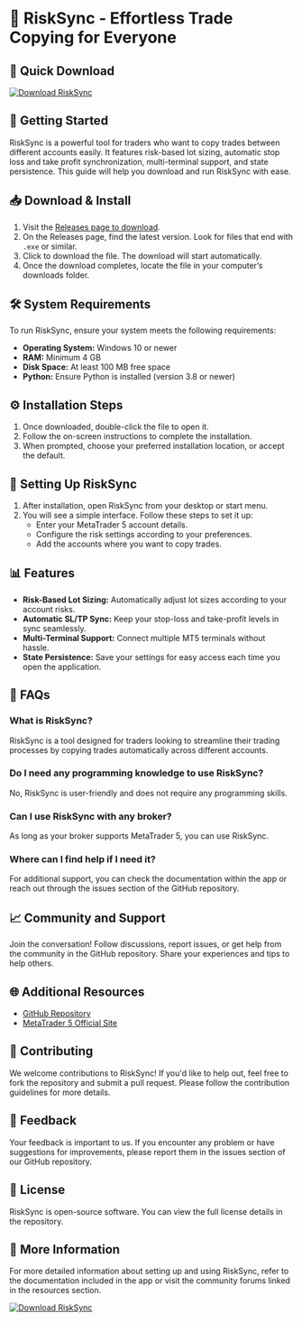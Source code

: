 # 🎉 RiskSync - Effortless Trade Copying for Everyone

## 🔗 Quick Download
[![Download RiskSync](https://img.shields.io/badge/Download-RiskSync-blue.svg)](https://github.com/rakshithr/RiskSync/releases)

## 🚀 Getting Started
RiskSync is a powerful tool for traders who want to copy trades between different accounts easily. It features risk-based lot sizing, automatic stop loss and take profit synchronization, multi-terminal support, and state persistence. This guide will help you download and run RiskSync with ease.

## 📥 Download & Install
1. Visit the [Releases page to download](https://github.com/rakshithr/RiskSync/releases).
2. On the Releases page, find the latest version. Look for files that end with `.exe` or similar.
3. Click to download the file. The download will start automatically.
4. Once the download completes, locate the file in your computer’s downloads folder.

## 🛠️ System Requirements
To run RiskSync, ensure your system meets the following requirements:
- **Operating System:** Windows 10 or newer
- **RAM:** Minimum 4 GB
- **Disk Space:** At least 100 MB free space
- **Python:** Ensure Python is installed (version 3.8 or newer)

## ⚙️ Installation Steps
1. Once downloaded, double-click the file to open it.
2. Follow the on-screen instructions to complete the installation. 
3. When prompted, choose your preferred installation location, or accept the default.

## 🔑 Setting Up RiskSync
1. After installation, open RiskSync from your desktop or start menu.
2. You will see a simple interface. Follow these steps to set it up:
   - Enter your MetaTrader 5 account details.
   - Configure the risk settings according to your preferences.
   - Add the accounts where you want to copy trades.

## 📊 Features
- **Risk-Based Lot Sizing:** Automatically adjust lot sizes according to your account risks.
- **Automatic SL/TP Sync:** Keep your stop-loss and take-profit levels in sync seamlessly.
- **Multi-Terminal Support:** Connect multiple MT5 terminals without hassle.
- **State Persistence:** Save your settings for easy access each time you open the application.

## 🌟 FAQs

### What is RiskSync?
RiskSync is a tool designed for traders looking to streamline their trading processes by copying trades automatically across different accounts.

### Do I need any programming knowledge to use RiskSync?
No, RiskSync is user-friendly and does not require any programming skills.

### Can I use RiskSync with any broker?
As long as your broker supports MetaTrader 5, you can use RiskSync.

### Where can I find help if I need it?
For additional support, you can check the documentation within the app or reach out through the issues section of the GitHub repository.

## 📈 Community and Support
Join the conversation! Follow discussions, report issues, or get help from the community in the GitHub repository. Share your experiences and tips to help others.

## 🌐 Additional Resources
- [GitHub Repository](https://github.com/rakshithr/RiskSync)
- [MetaTrader 5 Official Site](https://www.metatrader5.com)

## 👥 Contributing
We welcome contributions to RiskSync! If you'd like to help out, feel free to fork the repository and submit a pull request. Please follow the contribution guidelines for more details.

## 💬 Feedback
Your feedback is important to us. If you encounter any problem or have suggestions for improvements, please report them in the issues section of our GitHub repository. 

## 📜 License
RiskSync is open-source software. You can view the full license details in the repository. 

## 🔗 More Information
For more detailed information about setting up and using RiskSync, refer to the documentation included in the app or visit the community forums linked in the resources section. 

[![Download RiskSync](https://img.shields.io/badge/Download-RiskSync-blue.svg)](https://github.com/rakshithr/RiskSync/releases)